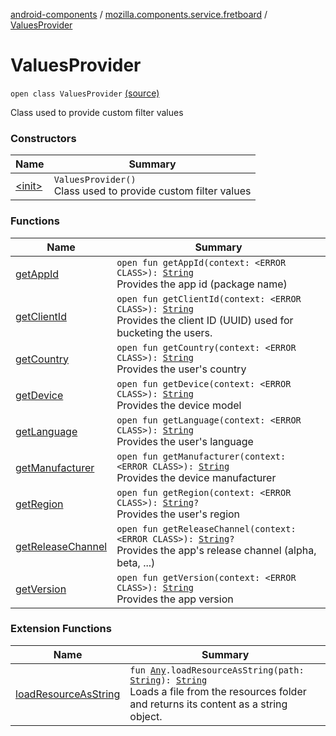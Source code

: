[android-components](../../index.md) / [mozilla.components.service.fretboard](../index.md) / [ValuesProvider](./index.md)

# ValuesProvider

`open class ValuesProvider` [(source)](https://github.com/mozilla-mobile/android-components/blob/master/components/service/fretboard/src/main/java/mozilla/components/service/fretboard/ValuesProvider.kt#L16)

Class used to provide
custom filter values

### Constructors

| Name | Summary |
|---|---|
| [&lt;init&gt;](-init-.md) | `ValuesProvider()`<br>Class used to provide custom filter values |

### Functions

| Name | Summary |
|---|---|
| [getAppId](get-app-id.md) | `open fun getAppId(context: <ERROR CLASS>): `[`String`](https://kotlinlang.org/api/latest/jvm/stdlib/kotlin/-string/index.html)<br>Provides the app id (package name) |
| [getClientId](get-client-id.md) | `open fun getClientId(context: <ERROR CLASS>): `[`String`](https://kotlinlang.org/api/latest/jvm/stdlib/kotlin/-string/index.html)<br>Provides the client ID (UUID) used for bucketing the users. |
| [getCountry](get-country.md) | `open fun getCountry(context: <ERROR CLASS>): `[`String`](https://kotlinlang.org/api/latest/jvm/stdlib/kotlin/-string/index.html)<br>Provides the user's country |
| [getDevice](get-device.md) | `open fun getDevice(context: <ERROR CLASS>): `[`String`](https://kotlinlang.org/api/latest/jvm/stdlib/kotlin/-string/index.html)<br>Provides the device model |
| [getLanguage](get-language.md) | `open fun getLanguage(context: <ERROR CLASS>): `[`String`](https://kotlinlang.org/api/latest/jvm/stdlib/kotlin/-string/index.html)<br>Provides the user's language |
| [getManufacturer](get-manufacturer.md) | `open fun getManufacturer(context: <ERROR CLASS>): `[`String`](https://kotlinlang.org/api/latest/jvm/stdlib/kotlin/-string/index.html)<br>Provides the device manufacturer |
| [getRegion](get-region.md) | `open fun getRegion(context: <ERROR CLASS>): `[`String`](https://kotlinlang.org/api/latest/jvm/stdlib/kotlin/-string/index.html)`?`<br>Provides the user's region |
| [getReleaseChannel](get-release-channel.md) | `open fun getReleaseChannel(context: <ERROR CLASS>): `[`String`](https://kotlinlang.org/api/latest/jvm/stdlib/kotlin/-string/index.html)`?`<br>Provides the app's release channel (alpha, beta, ...) |
| [getVersion](get-version.md) | `open fun getVersion(context: <ERROR CLASS>): `[`String`](https://kotlinlang.org/api/latest/jvm/stdlib/kotlin/-string/index.html)<br>Provides the app version |

### Extension Functions

| Name | Summary |
|---|---|
| [loadResourceAsString](../../mozilla.components.support.test.file/kotlin.-any/load-resource-as-string.md) | `fun `[`Any`](https://kotlinlang.org/api/latest/jvm/stdlib/kotlin/-any/index.html)`.loadResourceAsString(path: `[`String`](https://kotlinlang.org/api/latest/jvm/stdlib/kotlin/-string/index.html)`): `[`String`](https://kotlinlang.org/api/latest/jvm/stdlib/kotlin/-string/index.html)<br>Loads a file from the resources folder and returns its content as a string object. |
